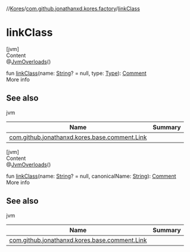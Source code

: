 //[Kores](../index.md)/[com.github.jonathanxd.kores.factory](index.md)/[linkClass](link-class.md)



# linkClass  
[jvm]  
Content  
@[JvmOverloads](https://kotlinlang.org/api/latest/jvm/stdlib/kotlin.jvm/-jvm-overloads/index.html)()  
  
fun [linkClass](link-class.md)(name: [String](https://kotlinlang.org/api/latest/jvm/stdlib/kotlin/-string/index.html)? = null, type: [Type](https://docs.oracle.com/javase/8/docs/api/java/lang/reflect/Type.html)): [Comment](../com.github.jonathanxd.kores.base.comment/-comment/index.md)  
More info  


## See also  
  
jvm  
  
|  Name|  Summary| 
|---|---|
| <a name="com.github.jonathanxd.kores.factory//linkClass/#kotlin.String?#java.lang.reflect.Type/PointingToDeclaration/"></a>[com.github.jonathanxd.kores.base.comment.Link](../com.github.jonathanxd.kores.base.comment/-link/index.md)| <a name="com.github.jonathanxd.kores.factory//linkClass/#kotlin.String?#java.lang.reflect.Type/PointingToDeclaration/"></a>
  
  


[jvm]  
Content  
@[JvmOverloads](https://kotlinlang.org/api/latest/jvm/stdlib/kotlin.jvm/-jvm-overloads/index.html)()  
  
fun [linkClass](link-class.md)(name: [String](https://kotlinlang.org/api/latest/jvm/stdlib/kotlin/-string/index.html)? = null, canonicalName: [String](https://kotlinlang.org/api/latest/jvm/stdlib/kotlin/-string/index.html)): [Comment](../com.github.jonathanxd.kores.base.comment/-comment/index.md)  
More info  


## See also  
  
jvm  
  
|  Name|  Summary| 
|---|---|
| <a name="com.github.jonathanxd.kores.factory//linkClass/#kotlin.String?#kotlin.String/PointingToDeclaration/"></a>[com.github.jonathanxd.kores.base.comment.Link](../com.github.jonathanxd.kores.base.comment/-link/index.md)| <a name="com.github.jonathanxd.kores.factory//linkClass/#kotlin.String?#kotlin.String/PointingToDeclaration/"></a>
  
  



